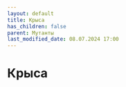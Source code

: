 ```yaml
---
layout: default
title: Крыса
has_children: false
parent: Мутанты
last_modified_date: 08.07.2024 17:00
---
```


# Крыса